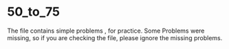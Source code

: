 # 50_to_75

The file contains simple problems , for practice. Some Problems were missing, so if you are checking the file, please ignore the missing problems.
